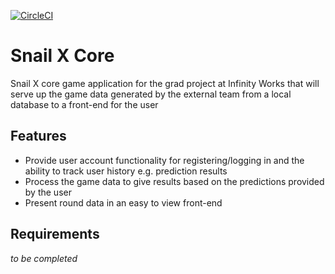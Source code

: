 [![CircleCI](https://circleci.com/gh/infinityworks/snail-x-core.svg?style=svg)](https://circleci.com/gh/infinityworks/snail-x-core)

# Snail X Core
Snail X core game application for the grad project at Infinity Works that will serve up the game data generated by the external team from a local database to a front-end for the user

## Features
* Provide user account functionality for registering/logging in and the ability to track user history e.g. prediction results
* Process the game data to give results based on the predictions provided by the user
* Present round data in an easy to view front-end

## Requirements
*to be completed*
